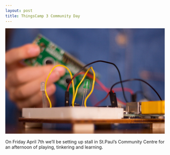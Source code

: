 ```yaml
---
layout: post
title: ThingsCamp 3 Community Day
---
```


<img src="/images/IMG_0042.jpg">

On Friday April 7th we’ll be setting up stall in St.Paul’s Community Centre for an afternoon of playing, tinkering and learning.



